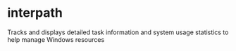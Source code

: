 # interpath
Tracks and displays detailed task information and system usage statistics to help manage Windows resources
